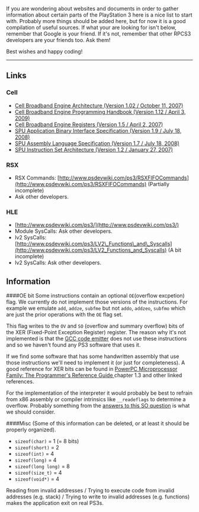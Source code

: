 If you are wondering about websites and documents in order to gather information about certain parts of the PlayStation 3 here is a nice list to start with. Probably more things should be added here, but for now it is a good compilation of useful sources. If what your are looking for isn't below, remember that Google is your friend. If it's not, remember that other RPCS3 developers are your friends too. Ask them!

Best wishes and happy coding!

---

## Links

### Cell
* [Cell Broadband Engine Architecture (Version 1.02 / October 11, 2007)](https://www-01.ibm.com/chips/techlib/techlib.nsf/techdocs/1AEEE1270EA2776387257060006E61BA/$file/CBEA_v1.02_11Oct2007_pub.pdf)
* [Cell Broadband Engine Programming Handbook (Version 1.12 / April 3, 2009)](https://www-01.ibm.com/chips/techlib/techlib.nsf/techdocs/7A77CCDF14FE70D5852575CA0074E8ED/$file/CellBE_Handbook_v1.12_3Apr09_pub.pdf)
* [Cell Broadband Engine Registers (Version 1.5 / April 2, 2007)](http://cell.scei.co.jp/pdf/CBE_Public_Registers_v15.pdf)
* [SPU Application Binary Interface Specification (Version 1.9 / July 18, 2008)](https://www-01.ibm.com/chips/techlib/techlib.nsf/techdocs/02E544E65760B0BF87257060006F8F20/$file/SPU_ABI-Specification_1.9.pdf)
* [SPU Assembly Language Specification (Version 1.7 / July 18, 2008)](https://www-01.ibm.com/chips/techlib/techlib.nsf/techdocs/EFA2B196893B550787257060006FC9FB/$file/SPU_Assembly_Language_Specification_1.7.pdf)
* [SPU Instruction Set Architecture (Version 1.2 / January 27, 2007)](http://cell.scei.co.jp/pdf/SPU_ISA_v12.pdf)

### RSX
* RSX Commands: [http://www.psdevwiki.com/ps3/RSXFIFOCommands](http://www.psdevwiki.com/ps3/RSXFIFOCommands) (Partially incomplete)
* Ask other developers.


### HLE
* [http://www.psdevwiki.com/ps3/](http://www.psdevwiki.com/ps3/)
* Module SysCalls: Ask other developers.
* lv2 SysCalls: [http://www.psdevwiki.com/ps3/LV2\_Functions\_and\_Syscalls](http://www.psdevwiki.com/ps3/LV2_Functions_and_Syscalls) (A bit incomplete)
* lv2 SysCalls: Ask other developers.


## Information

####OE bit
Some instructions contain an optional `OE`(overflow excpetion) flag. We currently do not implement those versions of the instructions. For example we emulate `add`, `addze`, `subfme` but not `addo`, `addzeo`, `subfmo` which are just the prior operations with the `OE` flag set.

This flag writes to the `OV` and `SO` (overflow and summary overflow) bits of the XER (Fixed-Point Exception Register) register. The reason why it's not implemented is that the [GCC code emitter](http://repo.or.cz/w/official-gcc.git/blob_plain/c2c80e70905bc2e5dedf8352588fc8cb10e3ec7d:/gcc/config/rs6000/rs6000.md) does not use these instructions and so we haven't found any PS3 software that uses it.

If we find some software that has some handwritten assembly that use those instructions we'll need to implement it (or just for completeness). A good reference for XER bits can be found in [PowerPC Microprocessor Family: The Programmer's Reference Guide ](https://www-01.ibm.com/chips/techlib/techlib.nsf/techdocs/852569B20050FF778525699600741775) chapter 1.3 and other linked references.

For the implementation of the interpreter it would probably be best to refrain from x86 assembly or compiler intrinsics like `__readeflags` to determine a overflow. Probably something from the [answers to this SO question](http://stackoverflow.com/questions/199333/best-way-to-detect-integer-overflow-in-c-c) is what we should consider.


####Misc
(Some of this information can be deleted, or at least it should be properly organized).
* `sizeof(char)` = 1 (= 8 bits)
* `sizeof(short)` = 2
* `sizeof(int)` = 4
* `sizeof(long)` = 4
* `sizeof(long long)` = 8
* `sizeof(size_t)` = 4
* `sizeof(void*)` = 4

Reading from invalid addresses / Trying to execute code from invalid addresses (e.g. stack) / Trying to write to invalid addresses (e.g. functions) makes the application exit on real PS3s.